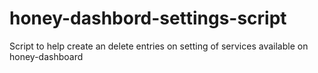 # honey-dashbord-settings-script
Script to help create an delete entries on setting of services available on honey-dashboard
